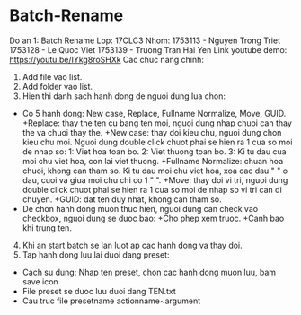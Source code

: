 # Batch-Rename

Do an 1: Batch Rename
Lop: 17CLC3
Nhom:
  1753113 - Nguyen Trong Triet
  1753128 - Le Quoc Viet
  1753139 - Truong Tran Hai Yen
Link youtube demo: https://youtu.be/IYkg8roSHXk
Cac chuc nang chinh:
1. Add file vao list. 
2. Add folder vao list.
3. Hien thi danh sach hanh dong de nguoi dung lua chon:
- Co 5 hanh dong: New case, Replace, Fullname Normalize, Move, GUID.
  +Replace: thay the ten cu bang ten moi, nguoi dung nhap chuoi can thay the va chuoi thay the.
  +New case: thay doi kieu chu, nguoi dung chon kieu chu moi. Nguoi dung double click chuot phai se hien ra 1 cua so moi de nhap so:
    1: Viet hoa toan bo.
    2: Viet thuong toan bo.
    3: Ki tu dau cua moi chu viet hoa, con lai viet thuong.
  +Fullname Normalize: chuan hoa chuoi, khong can tham so. Ki tu dau moi chu viet hoa, xoa cac dau " " o dau, cuoi va giua moi chu chi co 1 " ".
  +Move: thay doi vi tri, nguoi dung double click chuot phai se hien ra 1 cua so moi de nhap so vi tri can di chuyen.
  +GUID: dat ten duy nhat, khong can tham so.
- De chon hanh dong muon thuc hien, nguoi dung can check vao checkbox, nguoi dung se duoc bao:
  +Cho phep xem truoc.
  +Canh bao khi trung ten.
4. Khi an start batch se lan luot ap cac hanh dong va thay doi.
5. Tap hanh dong luu lai duoi dang preset:
- Cach su dung: Nhap ten preset, chon cac hanh dong muon luu, bam save icon
- File preset se duoc luu duoi dang TEN.txt 
- Cau truc file
presetname
actionname~argument



